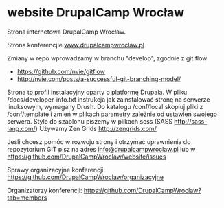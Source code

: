 website DrupalCamp Wrocław
============================

Strona internetowa  DrupalCamp Wrocław.

Strona konferencjie www.drupalcampwroclaw.pl

Zmiany w repo wprowadzamy w branchu "develop", zgodnie z git flow
- https://github.com/nvie/gitflow
- http://nvie.com/posts/a-successful-git-branching-model/

Strona to profil instalacyjny oparty o platformę Drupala.
W pliku /docs/developer-info.txt instrukcja jak zainstalować stronę na serwerze linuksowym, wymagany Drush.
Do katalogu /conf/local skopiuj pliki z /conf/template i zmień w plikach parametry zależnie od ustawień swojego serwera.
Style do szablonu piszemy w plikach scss (SASS http://sass-lang.com/)
Używamy Zen Grids http://zengrids.com/

Jeśli chcesz pomóc w rozwoju strony i otrzymać uprawnienia do repozytorium GIT pisz na adres info@drupalcampwroclaw.pl lub w https://github.com/DrupalCampWroclaw/website/issues

Sprawy organizacyjne konferencji: https://github.com/DrupalCampWroclaw/organizacyjne

Organizatorzy konferencji: https://github.com/DrupalCampWroclaw?tab=members

